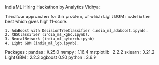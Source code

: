 
India ML Hiring Hackathon by Analytics Vidhya:

  Tried four approaches for this problem, of which Light BGM model is the best which gives high
  f1-score.
  
    1. AdaBoost with DecisionTreeClassifier (india_ml_adaboost.ipynb).
    2. XBGClassifier (india_ml_xgbc.ipynb).
    3. NeuralNetwork (india_ml_pytorch.ipynb).
    4. Light GBM (india_ml_lgb.ipynb).
    
    
  Packages :
    pandas : 0.25.0
    numpy : 1.16.4
    matplotlib : 2.2.2
    sklearn : 0.21.2
    Light GBM : 2.2.3
    xgboost 0.90
    python : 3.6.9
    
